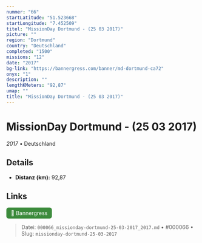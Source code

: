 ```yaml
---
nummer: "66"
startLatitude: "51.523668"
startLongitude: "7.452509"
titel: "MissionDay Dortmund - (25 03 2017)"
picture: ""
region: "Dortmund"
country: "Deutschland"
completed: "1500"
missions: "12"
date: "2017"
bg-link: "https://bannergress.com/banner/md-dortmund-ca72"
onyx: "1"
description: ""
lengthKMeters: "92,87"
umap: ""
title: "MissionDay Dortmund - (25 03 2017)"
---
```

# MissionDay Dortmund - (25 03 2017)

*2017* • Deutschland



## Details
- **Distanz (km):** 92,87






## Links
<div style="margin-top: 0.5em;">
<a href="https://bannergress.com/banner/md-dortmund-ca72" target="_blank" style="display:inline-block;margin-right:8px;padding:6px 12px;background-color:#3c8b3c;color:white;text-decoration:none;border-radius:6px;">🔗 Bannergress</a>

</div>


> Datei: `000066_missionday-dortmund-25-03-2017_2017.md` • #000066 • Slug: `missionday-dortmund-25-03-2017`
